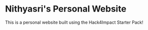 # Nithyasri's Personal Website
This is a personal website built using the Hack4Impact Starter Pack!
